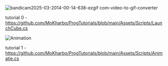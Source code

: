 ![bandicam2025-03-2014-00-14-638-ezgif com-video-to-gif-converter](https://github.com/user-attachments/assets/6f80913b-ee4e-4dda-b02e-4446637afcd3)

tutorial 0 -https://github.com/MoKharbo/ProgTutorials/blob/main/Assets/Scripts/LaunchCube.cs

![Animation](https://github.com/user-attachments/assets/1bcaa461-2051-4445-a667-23648fcd5b36)

tutorial 1 -https://github.com/MoKharbo/ProgTutorials/blob/main/Assets/Scripts/Animatie.cs
